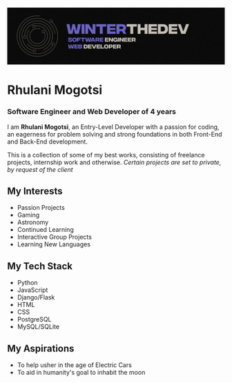 ![My headshot](images/winterthedev_banner.png)

# Rhulani Mogotsi
### Software Engineer and Web Developer of 4 years

I am **Rhulani Mogotsi**, an Entry-Level Developer with a passion for coding, an eagerness for problem solving and strong foundations in both Front-End and Back-End development.

This is a collection of some of my best works, consisting of freelance projects, internship work and otherwise.
*Certain projects are set to private, by request of the client*

## My Interests

- Passion Projects
- Gaming
- Astronomy
- Continued Learning
- Interactive Group Projects
- Learning New Languages

## My Tech Stack

- Python
- JavaScript
- Django/Flask
- HTML
- CSS
- PostgreSQL
- MySQL/SQLite

## My Aspirations

- To help usher in the age of Electric Cars
- To aid in humanity's goal to inhabit the moon